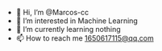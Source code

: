 - 👋 Hi, I’m @Marcos-cc
- 👀 I’m interested in Machine Learning
- 🌱 I’m currently learning nothing
- 📫 How to reach me 1650617115@qq.com

<!---
Marcos-cc/Marcos-cc is a ✨ special ✨ repository because its `README.md` (this file) appears on your GitHub profile.
You can click the Preview link to take a look at your changes.
--->
